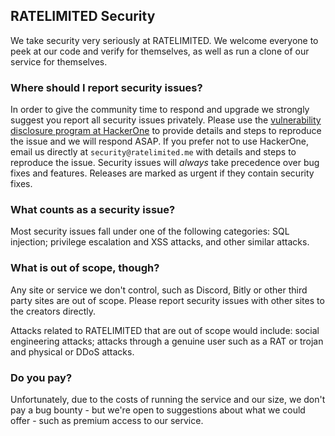 ## RATELIMITED Security

We take security very seriously at RATELIMITED. We welcome everyone to peek at our code and verify for themselves, as well as run a clone of our service for themselves.

### Where should I report security issues?


In order to give the community time to respond and upgrade we strongly suggest you report all security issues privately. Please use the [vulnerability disclosure program at HackerOne](https://hackerone.com/ratelimited) to provide details and steps to reproduce the issue and we will respond ASAP. If you prefer not to use HackerOne, email us directly at `security@ratelimited.me` with details and steps to reproduce the issue. Security issues will *always* take precedence over bug fixes and features. Releases are marked as urgent if they contain security fixes.


### What counts as a security issue?

Most security issues fall under one of the following categories: SQL injection; privilege escalation and XSS attacks, and other similar attacks.

### What is out of scope, though?

Any site or service we don't control, such as Discord, Bitly or other third party sites are out of scope. Please report security issues with other sites to the creators directly.

Attacks related to RATELIMITED that are out of scope would include: social engineering attacks; attacks through a genuine user such as a RAT or trojan and physical or DDoS attacks.

### Do you pay?

Unfortunately, due to the costs of running the service and our size, we don't pay a bug bounty - but we're open to suggestions about what we could offer - such as premium access to our service.
